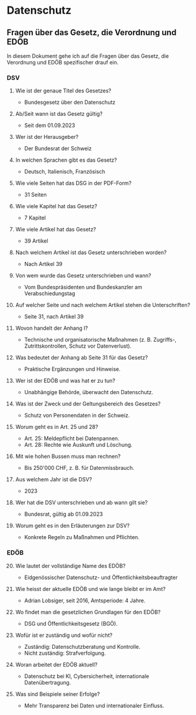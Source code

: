 # Datenschutz

## Fragen über das Gesetz, die Verordnung und EDÖB
In diesem Dokument gehe ich auf die Fragen über das Gesetz, die Verordnung und EDÖB spezifischer drauf ein.

### DSV
1. Wie ist der genaue Titel des Gesetzes?  
   * Bundesgesetz über den Datenschutz  

2. Ab/Seit wann ist das Gesetz gültig?  
   * Seit dem 01.09.2023  

3. Wer ist der Herausgeber?  
   * Der Bundesrat der Schweiz  

4. In welchen Sprachen gibt es das Gesetz?  
   * Deutsch, Italienisch, Französisch  

5. Wie viele Seiten hat das DSG in der PDF-Form?  
   * 31 Seiten  

6. Wie viele Kapitel hat das Gesetz?  
   * 7 Kapitel  

7. Wie viele Artikel hat das Gesetz?  
   * 39 Artikel  

8. Nach welchem Artikel ist das Gesetz unterschrieben worden?  
   * Nach Artikel 39  

9. Von wem wurde das Gesetz unterschrieben und wann?  
   * Vom Bundespräsidenten und Bundeskanzler am Verabschiedungstag  

10. Auf welcher Seite und nach welchem Artikel stehen die Unterschriften?  
    * Seite 31, nach Artikel 39  

11. Wovon handelt der Anhang I?  
    * Technische und organisatorische Maßnahmen (z. B. Zugriffs-, Zutrittskontrollen, Schutz vor Datenverlust).  

12. Was bedeutet der Anhang ab Seite 31 für das Gesetz?  
    * Praktische Ergänzungen und Hinweise.  

13. Wer ist der EDÖB und was hat er zu tun?  
    * Unabhängige Behörde, überwacht den Datenschutz.  

14. Was ist der Zweck und der Geltungsbereich des Gesetzes?  
    * Schutz von Personendaten in der Schweiz.  

15. Worum geht es in Art. 25 und 28?  
    * Art. 25: Meldepflicht bei Datenpannen.  
    * Art. 28: Rechte wie Auskunft und Löschung.  

16. Mit wie hohen Bussen muss man rechnen?  
    * Bis 250'000 CHF, z. B. für Datenmissbrauch.  

17. Aus welchem Jahr ist die DSV?  
    * 2023  

18. Wer hat die DSV unterschrieben und ab wann gilt sie?  
    * Bundesrat, gültig ab 01.09.2023  

19. Worum geht es in den Erläuterungen zur DSV?  
    * Konkrete Regeln zu Maßnahmen und Pflichten.  

### EDÖB
20. Wie lautet der vollständige Name des EDÖB?  
    * Eidgenössischer Datenschutz- und Öffentlichkeitsbeauftragter  

21. Wie heisst der aktuelle EDÖB und wie lange bleibt er im Amt?  
    * Adrian Lobsiger, seit 2016, Amtsperiode: 4 Jahre.  

22. Wo findet man die gesetzlichen Grundlagen für den EDÖB?  
    * DSG und Öffentlichkeitsgesetz (BGÖ).  

23. Wofür ist er zuständig und wofür nicht?  
    * Zuständig: Datenschutzberatung und Kontrolle.  
    * Nicht zuständig: Strafverfolgung.  

24. Woran arbeitet der EDÖB aktuell?  
    * Datenschutz bei KI, Cybersicherheit, internationale Datenübertragung.  

25. Was sind Beispiele seiner Erfolge?  
    * Mehr Transparenz bei Daten und internationaler Einfluss.  